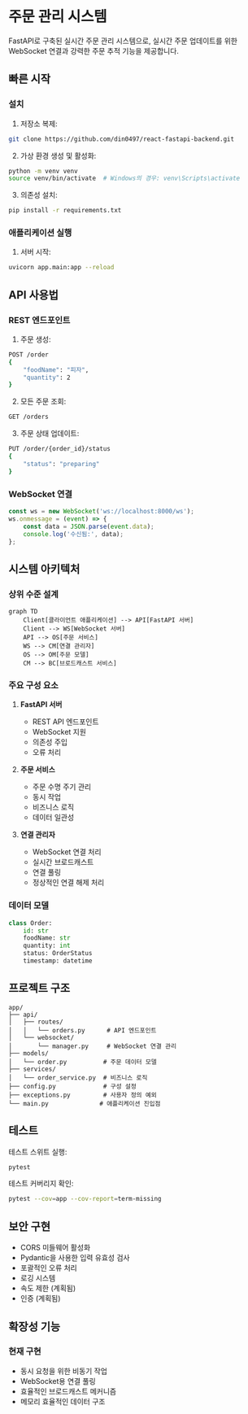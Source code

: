 # 주문 관리 시스템

FastAPI로 구축된 실시간 주문 관리 시스템으로, 실시간 주문 업데이트를 위한 WebSocket 연결과 강력한 주문 추적 기능을 제공합니다.

## 빠른 시작

### 설치

1. 저장소 복제:
```bash
git clone https://github.com/din0497/react-fastapi-backend.git
```

2. 가상 환경 생성 및 활성화:
```bash
python -m venv venv
source venv/bin/activate  # Windows의 경우: venv\Scripts\activate
```

3. 의존성 설치:
```bash
pip install -r requirements.txt
```

### 애플리케이션 실행

1. 서버 시작:
```bash
uvicorn app.main:app --reload
```

## API 사용법

### REST 엔드포인트

1. 주문 생성:
```bash
POST /order
{
    "foodName": "피자",
    "quantity": 2
}
```

2. 모든 주문 조회:
```bash
GET /orders
```

3. 주문 상태 업데이트:
```bash
PUT /order/{order_id}/status
{
    "status": "preparing"
}
```

### WebSocket 연결

```javascript
const ws = new WebSocket('ws://localhost:8000/ws');
ws.onmessage = (event) => {
    const data = JSON.parse(event.data);
    console.log('수신됨:', data);
};
```

## 시스템 아키텍처

### 상위 수준 설계

```mermaid
graph TD
    Client[클라이언트 애플리케이션] --> API[FastAPI 서버]
    Client --> WS[WebSocket 서버]
    API --> OS[주문 서비스]
    WS --> CM[연결 관리자]
    OS --> OM[주문 모델]
    CM --> BC[브로드캐스트 서비스]
```

### 주요 구성 요소

1. **FastAPI 서버**
   - REST API 엔드포인트
   - WebSocket 지원
   - 의존성 주입
   - 오류 처리

2. **주문 서비스**
   - 주문 수명 주기 관리
   - 동시 작업
   - 비즈니스 로직
   - 데이터 일관성

3. **연결 관리자**
   - WebSocket 연결 처리
   - 실시간 브로드캐스트
   - 연결 풀링
   - 정상적인 연결 해제 처리

### 데이터 모델

```python
class Order:
    id: str
    foodName: str
    quantity: int
    status: OrderStatus
    timestamp: datetime
```

## 프로젝트 구조

```
app/
├── api/
│   ├── routes/
│   │   └── orders.py      # API 엔드포인트
│   └── websocket/
│       └── manager.py     # WebSocket 연결 관리
├── models/
│   └── order.py          # 주문 데이터 모델
├── services/
│   └── order_service.py  # 비즈니스 로직
├── config.py             # 구성 설정
├── exceptions.py         # 사용자 정의 예외
└── main.py              # 애플리케이션 진입점
```

## 테스트

테스트 스위트 실행:
```bash
pytest
```

테스트 커버리지 확인:
```bash
pytest --cov=app --cov-report=term-missing
```

## 보안 구현

- CORS 미들웨어 활성화
- Pydantic을 사용한 입력 유효성 검사
- 포괄적인 오류 처리
- 로깅 시스템
- 속도 제한 (계획됨)
- 인증 (계획됨)

## 확장성 기능

### 현재 구현
- 동시 요청을 위한 비동기 작업
- WebSocket용 연결 풀링
- 효율적인 브로드캐스트 메커니즘
- 메모리 효율적인 데이터 구조
